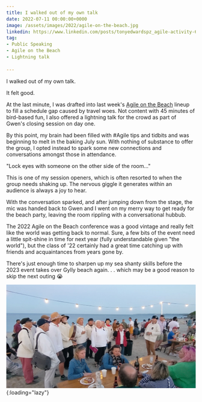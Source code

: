 ```yaml
---
title: I walked out of my own talk
date: 2022-07-11 00:00:00+0000
image: /assets/images/2022/agile-on-the-beach.jpg
linkedin: https://www.linkedin.com/posts/tonyedwardspz_agile-activity-6952149219180732416-ctld
tag:
- Public Speaking
- Agile on the Beach
- Lightning talk

---
```


I walked out of my own talk.

It felt good.

At the last minute, I was drafted into last week's [Agile on the Beach](https://agileonthebeach.com) lineup to fill a schedule gap caused by travel woes. Not content with 45 minutes of bird-based fun, I also offered a lightning talk for the crowd as part of Gwen's closing session on day one.

By this point, my brain had been filled with #Agile tips and tidbits and was beginning to melt in the baking July sun. With nothing of substance to offer the group, I opted instead to spark some new connections and conversations amongst those in attendance.

"Lock eyes with someone on the other side of the room..."

This is one of my session openers, which is often resorted to when the group needs shaking up. The nervous giggle it generates within an audience is always a joy to hear.

With the conversation sparked, and after jumping down from the stage, the mic was handed back to Gwen and I went on my merry way to get ready for the beach party, leaving the room rippling with a conversational hubbub.

The 2022 Agile on the Beach conference was a good vintage and really felt like the world was getting back to normal. Sure, a few bits of the event need a little spit-shine in time for next year (fully understandable given "the world"), but the class of '22 certainly had a great time catching up with friends and acquaintances from years gone by.

There's just enough time to sharpen up my sea shanty skills before the 2023 event takes over Gylly beach again. . . which may be a good reason to skip the next outing 😭

![Sea Shanty Band at Gylly Beach, Cornwall](/assets/images/2022/agile-on-the-beach.jpg "Sea Shanty Band at Gylly Beach, Cornwall"){:loading="lazy"}
